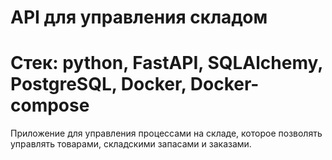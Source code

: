# API для управления складом 

# Стек: python, FastAPI, SQLAlchemy, PostgreSQL, Docker, Docker-compose

Приложение для управления процессами на складе, которое позволять управлять товарами, складскими запасами и заказами.



